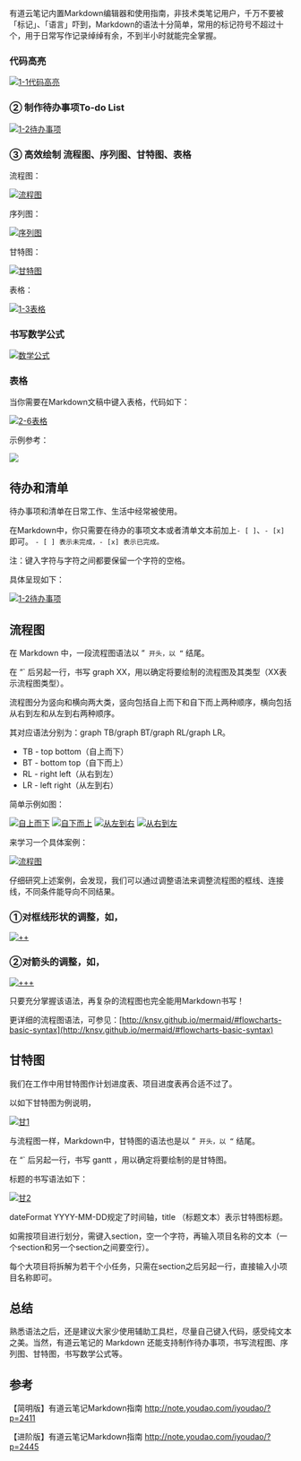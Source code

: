 有道云笔记内置Markdown编辑器和使用指南，非技术类笔记用户，千万不要被「标记」、「语言」吓到，Markdown的语法十分简单，常用的标记符号不超过十个，用于日常写作记录绰绰有余，不到半小时就能完全掌握。

### 代码高亮

[![1-1代码高亮](https://upload-images.jianshu.io/upload_images/1662509-b7a7f166d4e7d5b8.png?imageMogr2/auto-orient/strip%7CimageView2/2/w/1240)](http://note.youdao.com/iyoudao/wp-content/uploads/2016/09/1-1%E4%BB%A3%E7%A0%81%E9%AB%98%E4%BA%AE.png) 

### ② 制作待办事项To-do List

[![1-2待办事项](https://upload-images.jianshu.io/upload_images/1662509-94629aa00cb9b52d.png?imageMogr2/auto-orient/strip%7CimageView2/2/w/1240)](http://note.youdao.com/iyoudao/wp-content/uploads/2016/09/1-2%E5%BE%85%E5%8A%9E%E4%BA%8B%E9%A1%B9.png) 

### ③ 高效绘制 流程图、序列图、甘特图、表格

流程图：

[![流程图](https://upload-images.jianshu.io/upload_images/1662509-43987311d34bdf23.png?imageMogr2/auto-orient/strip%7CimageView2/2/w/1240)](http://note.youdao.com/iyoudao/wp-content/uploads/2016/09/%E6%B5%81%E7%A8%8B%E5%9B%BE.png) 

序列图：

[![序列图](https://upload-images.jianshu.io/upload_images/1662509-f5da05b622070e6f.png?imageMogr2/auto-orient/strip%7CimageView2/2/w/1240)](http://note.youdao.com/iyoudao/wp-content/uploads/2016/09/%E5%BA%8F%E5%88%97%E5%9B%BE.png) 

甘特图：

[![甘特图](https://upload-images.jianshu.io/upload_images/1662509-0f83048b12debd58.png?imageMogr2/auto-orient/strip%7CimageView2/2/w/1240)](http://note.youdao.com/iyoudao/wp-content/uploads/2016/09/%E7%94%98%E7%89%B9%E5%9B%BE.png) 

表格：

[![1-3表格](https://upload-images.jianshu.io/upload_images/1662509-2a9acbce11965675.png?imageMogr2/auto-orient/strip%7CimageView2/2/w/1240)](http://note.youdao.com/iyoudao/wp-content/uploads/2016/09/1-3%E8%A1%A8%E6%A0%BC.png) 

### 书写数学公式

[![数学公式](https://upload-images.jianshu.io/upload_images/1662509-0bbf19306cd873fb.png?imageMogr2/auto-orient/strip%7CimageView2/2/w/1240)](http://note.youdao.com/iyoudao/wp-content/uploads/2016/09/%E6%95%B0%E5%AD%A6%E5%85%AC%E5%BC%8F.png) 


### 表格

当你需要在Markdown文稿中键入表格，代码如下：

[![2-6表格](https://upload-images.jianshu.io/upload_images/1662509-76d6f2b182e3ed5c.png?imageMogr2/auto-orient/strip%7CimageView2/2/w/1240)](http://note.youdao.com/iyoudao/wp-content/uploads/2016/09/2-6%E8%A1%A8%E6%A0%BC.png) 

示例参考：

![](https://upload-images.jianshu.io/upload_images/1662509-616189a14e7cbce4.png?imageMogr2/auto-orient/strip%7CimageView2/2/w/1240)

## 待办和清单

待办事项和清单在日常工作、生活中经常被使用。

在Markdown中，你只需要在待办的事项文本或者清单文本前加上`- [ ]`、`- [x]`即可。
`- [ ] 表示未完成，- [x] 表示已完成。`

注：键入字符与字符之间都要保留一个字符的空格。

具体呈现如下：

[![1-2待办事项](https://upload-images.jianshu.io/upload_images/1662509-a98da5a3132f7c24.png?imageMogr2/auto-orient/strip%7CimageView2/2/w/1240)](http://note.youdao.com/iyoudao/wp-content/uploads/2016/09/1-2%E5%BE%85%E5%8A%9E%E4%BA%8B%E9%A1%B91.png) 

## 流程图

在 Markdown 中，一段流程图语法以 “` 开头，以 “` 结尾。

在 “` 后另起一行，书写 graph XX，用以确定将要绘制的流程图及其类型（XX表示流程图类型）。

流程图分为竖向和横向两大类，竖向包括自上而下和自下而上两种顺序，横向包括从右到左和从左到右两种顺序。

其对应语法分别为：graph TB/graph BT/graph RL/graph LR。

*   TB - top bottom（自上而下）
*   BT - bottom top（自下而上）
*   RL - right left（从右到左）
*   LR - left right（从左到右）

简单示例如图：

[![自上而下](https://upload-images.jianshu.io/upload_images/1662509-4318f694ea393b40.png?imageMogr2/auto-orient/strip%7CimageView2/2/w/1240)](http://note.youdao.com/iyoudao/wp-content/uploads/2016/09/%E8%87%AA%E4%B8%8A%E8%80%8C%E4%B8%8B.png) [![自下而上](https://upload-images.jianshu.io/upload_images/1662509-40e38cb42dfbd303.png?imageMogr2/auto-orient/strip%7CimageView2/2/w/1240)](http://note.youdao.com/iyoudao/wp-content/uploads/2016/09/%E8%87%AA%E4%B8%8B%E8%80%8C%E4%B8%8A.png) [![从左到右](https://upload-images.jianshu.io/upload_images/1662509-d35b4b4be44d3080.png?imageMogr2/auto-orient/strip%7CimageView2/2/w/1240)](http://note.youdao.com/iyoudao/wp-content/uploads/2016/09/%E4%BB%8E%E5%B7%A6%E5%88%B0%E5%8F%B3.png) [![从右到左](https://upload-images.jianshu.io/upload_images/1662509-4081949a53daf197.png?imageMogr2/auto-orient/strip%7CimageView2/2/w/1240)](http://note.youdao.com/iyoudao/wp-content/uploads/2016/09/%E4%BB%8E%E5%8F%B3%E5%88%B0%E5%B7%A6.png) 

来学习一个具体案例：

[![流程图](https://upload-images.jianshu.io/upload_images/1662509-83a1b607692e8d2b.png?imageMogr2/auto-orient/strip%7CimageView2/2/w/1240)](http://note.youdao.com/iyoudao/wp-content/uploads/2016/09/%E6%B5%81%E7%A8%8B%E5%9B%BE1.png) 

仔细研究上述案例，会发现，我们可以通过调整语法来调整流程图的框线、连接线，不同条件能导向不同结果。

### ①对框线形状的调整，如，

[![++](https://upload-images.jianshu.io/upload_images/1662509-cd3e9d8da2c629ff.png?imageMogr2/auto-orient/strip%7CimageView2/2/w/1240)](http://note.youdao.com/iyoudao/wp-content/uploads/2016/09/++.png) 

### ②对箭头的调整，如，

[![+++](https://upload-images.jianshu.io/upload_images/1662509-51dbf5595a4deae4.png?imageMogr2/auto-orient/strip%7CimageView2/2/w/1240)](http://note.youdao.com/iyoudao/wp-content/uploads/2016/09/+++.png) 

只要充分掌握该语法，再复杂的流程图也完全能用Markdown书写！

更详细的流程图语法，可参见：[http://knsv.github.io/mermaid/#flowcharts-basic-syntax](http://knsv.github.io/mermaid/#flowcharts-basic-syntax)

## 甘特图

我们在工作中用甘特图作计划进度表、项目进度表再合适不过了。

以如下甘特图为例说明，

[![甘1](https://upload-images.jianshu.io/upload_images/1662509-d1309c57e06c7748.png?imageMogr2/auto-orient/strip%7CimageView2/2/w/1240)](http://note.youdao.com/iyoudao/wp-content/uploads/2016/09/%E7%94%981.png) 

与流程图一样，Markdown中，甘特图的语法也是以 “` 开头，以 “` 结尾。

在 “` 后另起一行，书写 gantt ，用以确定将要绘制的是甘特图。

标题的书写语法如下：

[![甘2](https://upload-images.jianshu.io/upload_images/1662509-5ad5cad573884adc.png?imageMogr2/auto-orient/strip%7CimageView2/2/w/1240)](http://note.youdao.com/iyoudao/wp-content/uploads/2016/09/%E7%94%982.png) 

dateFormat YYYY-MM-DD规定了时间轴，title （标题文本）表示甘特图标题。

如需按项目进行划分，需键入section，空一个字符，再输入项目名称的文本（一个section和另一个section之间要空行）。

每个大项目将拆解为若干个小任务，只需在section之后另起一行，直接输入小项目名称即可。

## 总结

熟悉语法之后，还是建议大家少使用辅助工具栏，尽量自己键入代码，感受纯文本之美。当然，有道云笔记的 Markdown 还能支持制作待办事项，书写流程图、序列图、甘特图，书写数学公式等。

## 参考

【简明版】有道云笔记Markdown指南
http://note.youdao.com/iyoudao/?p=2411

【进阶版】有道云笔记Markdown指南
http://note.youdao.com/iyoudao/?p=2445
